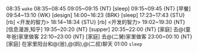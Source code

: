 08:35 `wake`
08:35~08:45
09:05~09:15 {NT} [sleep]
09:15~09:45 {NT} [早餐]
09:54~13:10 {WK} [design] <life-time-tracker>
14:00~16:23 {BRK} [sleep]
17:23~17:43 {STU} [rb] <开发的智力>
18:14~18:34 {STU} [rb] <开发的智力>
19:02~19:30 {NT} [信息漫游,知乎]
19:35~20:20 {NT} [supper]
20:35~22:00 {NT} [家庭] 去@(童年爸)家里做客
22:10~23:00 {NT} [家庭] 去@(二舅)家里做客
23:00~00:10 {NT} [家庭] 在家里阳台和@(爸),@(妈),@(二叔)聊天
01:00 `sleep`